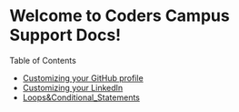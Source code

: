 # Welcome to Coders Campus Support Docs!

Table of Contents

- [Customizing your GitHub profile](/docs/CUSTOMIZING_YOUR_GIT_PROFILE.md)
- [Customizing your LinkedIn](/docs/OPTIMIZING_YOUR_LINKED_IN.md)
- [Loops&Conditional_Statements](/docs/LOOPS_&_CONDITIONAL_STATEMENTS.md)
